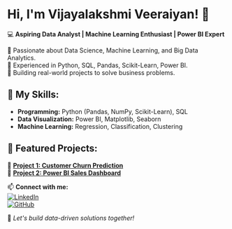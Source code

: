 # Hi, I'm Vijayalakshmi Veeraiyan! 👋  
💻 **Aspiring Data Analyst | Machine Learning Enthusiast | Power BI Expert**  

🔹 Passionate about Data Science, Machine Learning, and Big Data Analytics.  
🔹 Experienced in Python, SQL, Pandas, Scikit-Learn, Power BI.  
🔹 Building real-world projects to solve business problems.  

## 🚀 My Skills:
- **Programming:** Python (Pandas, NumPy, Scikit-Learn), SQL  
- **Data Visualization:** Power BI, Matplotlib, Seaborn  
- **Machine Learning:** Regression, Classification, Clustering  
    

## 📂 Featured Projects:
🔹 **[Project 1: Customer Churn Prediction](https://github.com/Viji-Veer/YourProject1)**  
🔹 **[Project 2: Power BI Sales Dashboard](https://github.com/Viji-Veer/PowerBI-Projects/Projects/Sales-Performance-Analysis)**  

📫 **Connect with me:**  
[![LinkedIn](https://img.shields.io/badge/LinkedIn-Profile-blue)](https://www.linkedin.com/in/vijayalakshmi-veeraiyan-viji-6761421a1)  
[![GitHub](https://img.shields.io/badge/GitHub-Portfolio-black)](https://github.com/Viji-Veer)  

🚀 *Let's build data-driven solutions together!*  
